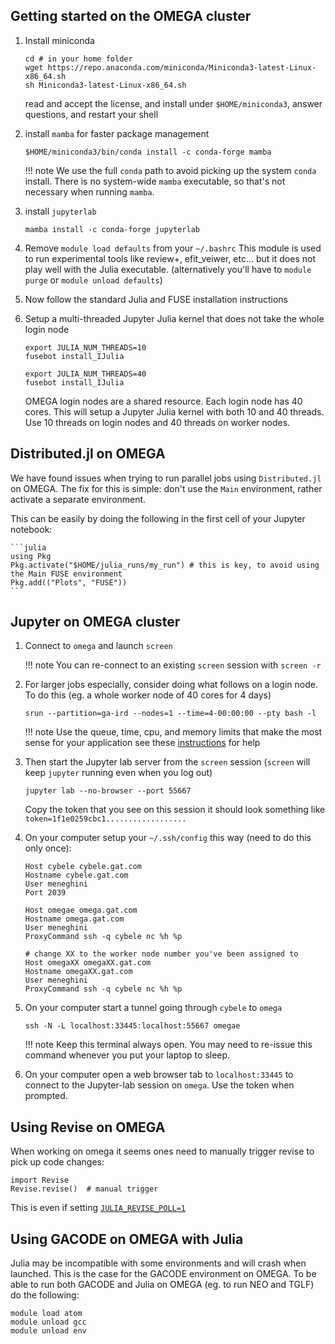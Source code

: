 ## Getting started on the OMEGA cluster

1. Install miniconda
   ```
   cd # in your home folder
   wget https://repo.anaconda.com/miniconda/Miniconda3-latest-Linux-x86_64.sh
   sh Miniconda3-latest-Linux-x86_64.sh
   ```
   read and accept the license, and install under `$HOME/miniconda3`, answer questions, and restart your shell

1. install `mamba` for faster package management
   ```
   $HOME/miniconda3/bin/conda install -c conda-forge mamba
   ```
   !!! note
       We use the full `conda` path to avoid picking up the system `conda` install. There is no system-wide `mamba` executable, so that's not necessary when running `mamba`.

1. install `jupyterlab`
   ```
   mamba install -c conda-forge jupyterlab
   ```

1. Remove `module load defaults` from your `~/.bashrc`
   This module is used to run experimental tools like review+, efit_veiwer, etc...
   but it does not play well with the Julia executable.
   (alternatively you'll have to `module purge` or `module unload defaults`)

1. Now follow the standard Julia and FUSE installation instructions

1. Setup a multi-threaded Jupyter Julia kernel that does not take the whole login node
   ```
   export JULIA_NUM_THREADS=10
   fusebot install_IJulia

   export JULIA_NUM_THREADS=40
   fusebot install_IJulia
   ```
   OMEGA login nodes are a shared resource. Each login node has 40 cores.
   This will setup a Jupyter Julia kernel with both 10 and 40 threads.
   Use 10 threads on login nodes and 40 threads on worker nodes.

## Distributed.jl on OMEGA

We have found issues when trying to run parallel jobs using `Distributed.jl` on OMEGA.
The fix for this is simple: don't use the `Main` environment, rather activate a separate environment.

This can be easily by doing the following in the first cell of your Jupyter notebook:

    ```julia
    using Pkg
    Pkg.activate("$HOME/julia_runs/my_run") # this is key, to avoid using the Main FUSE environment
    Pkg.add(("Plots", "FUSE"))
    ```

## Jupyter on OMEGA cluster

1. Connect to `omega` and launch `screen`

   !!! note
       You can re-connect to an existing `screen` session with `screen -r`

1. For larger jobs especially, consider doing what follows on a login node.
   To do this (eg. a whole worker node of 40 cores for 4 days)

    `srun --partition=ga-ird --nodes=1 --time=4-00:00:00 --pty bash -l`

   !!! note
       Use the queue, time, cpu, and memory limits that make the most sense for your application
       see these [instructions](https://fusionga.sharepoint.com/sites/Computing/SitePages/Omega.aspx#using-slurm-to-run-interactive-tasks%E2%80%8B%E2%80%8B%E2%80%8B%E2%80%8B%E2%80%8B%E2%80%8B%E2%80%8B) for help

1. Then start the Jupyter lab server from the `screen` session (`screen` will keep `jupyter` running even when you log out)
   ```
   jupyter lab --no-browser --port 55667
   ```

   Copy the token that you see on this session it should look something like ```token=1f1e0259cbc1..................```

1. On your computer setup your `~/.ssh/config` this way (need to do this only once):
   ```
   Host cybele cybele.gat.com
   Hostname cybele.gat.com
   User meneghini
   Port 2039

   Host omegae omega.gat.com
   Hostname omega.gat.com
   User meneghini
   ProxyCommand ssh -q cybele nc %h %p

   # change XX to the worker node number you've been assigned to
   Host omegaXX omegaXX.gat.com
   Hostname omegaXX.gat.com
   User meneghini
   ProxyCommand ssh -q cybele nc %h %p
   ```

1. On your computer start a tunnel going through `cybele` to `omega`
   ```
   ssh -N -L localhost:33445:localhost:55667 omegae
   ```
   !!! note
       Keep this terminal always open. You may need to re-issue this command whenever you put your laptop to sleep.

1. On your computer open a web browser tab to `localhost:33445` to connect to the Jupyter-lab session on `omega`. Use the token when prompted.

## Using Revise on OMEGA
When working on omega it seems ones need to manually trigger revise to pick up code changes:
```
import Revise
Revise.revise()  # manual trigger
```

This is even if setting [`JULIA_REVISE_POLL=1`](https://timholy.github.io/Revise.jl/stable/config/#Polling-and-NFS-mounted-code-directories:-JULIA_REVISE_POLL)

## Using GACODE on OMEGA with Julia
Julia may be incompatible with some environments and will crash when launched.
This is the case for the GACODE environment on OMEGA.
To be able to run both GACODE and Julia on OMEGA (eg. to run NEO and TGLF) do the following:
```
module load atom
module unload gcc
module unload env
```
